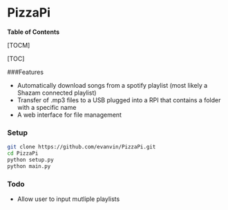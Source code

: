 # PizzaPi

**Table of Contents**

[TOCM]

[TOC]

###Features

* Automatically download songs from a spotify playlist (most likely a Shazam connected playlist)
* Transfer of .mp3 files to a USB plugged into a RPI that contains a folder with a specific name
* A web interface for file management

### Setup

```bash
git clone https://github.com/evanvin/PizzaPi.git
cd PizzaPi
python setup.py
python main.py
```

### Todo

* Allow user to input mutliple playlists
